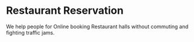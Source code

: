 # Restaurant Reservation
We help people for Online booking Restaurant halls without commuting and fighting traffic jams.
